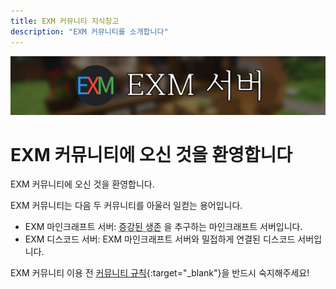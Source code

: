 ```yaml
---
title: EXM 커뮤니티 지식창고
description: "EXM 커뮤니티를 소개합니다"
---
```

![Header](/assets/header_slim.png)

# EXM 커뮤니티에 오신 것을 환영합니다
EXM 커뮤니티에 오신 것을 환영합니다.

EXM 커뮤니티는 다음 두 커뮤니티를 아울러 일컫는 용어입니다.

  * EXM 마인크래프트 서버: <abbr title="Augmented Survival">증강된 생존</abbr> 을 추구하는 마인크래프트 서버입니다.
  * EXM 디스코드 서버: EXM 마인크래프트 서버와 밀접하게 연결된 디스코드 서버입니다.
 
 EXM 커뮤니티 이용 전 [커뮤니티 규칙](rule/index.md){:target="_blank"}을 반드시 숙지해주세요!
 